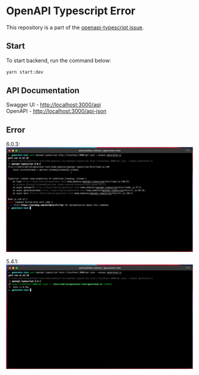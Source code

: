 # OpenAPI Typescript Error

This repository is a part of the [openapi-typescript issue](https://github.com/drwpow/openapi-typescript/issues/988).

## Start

To start backend, run the command below:

```bash
yarn start:dev
```

## API Documentation

Swagger UI - [http://localhost:3000/api](http://localhost:3000/api)<br />
OpenAPI - [http://localhost:3000/api-json](http://localhost:3000/api-json)

## Error

6.0.3:
![6.0.3](images/6_0_3.png)

5.4.1:
![5.4.1](images/5_4_1.png)
